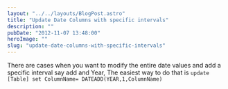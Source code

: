 ```yaml
---
layout: "../../layouts/BlogPost.astro"
title: "Update Date Columns with specific intervals"
description: ""
pubDate: "2012-11-07 13:48:00"
heroImage: ""
slug: "update-date-columns-with-specific-intervals"
---
```


There are cases when you want to modify the entire date values and add a specific interval say add and Year, The easiest way to do that is
`update [Table] set ColumnName= DATEADD(YEAR,1,ColumnName)`


